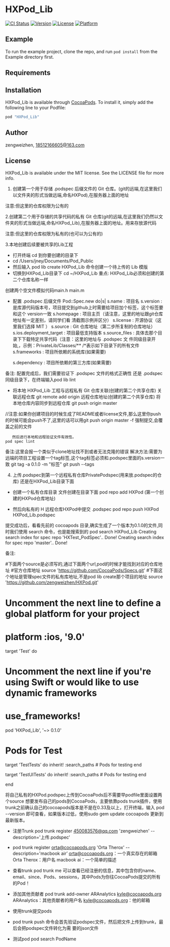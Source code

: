 # HXPod_Lib

[![CI Status](http://img.shields.io/travis/zengweizhen/HXPod_Lib.svg?style=flat)](https://travis-ci.org/zengweizhen/HXPod_Lib)
[![Version](https://img.shields.io/cocoapods/v/HXPod_Lib.svg?style=flat)](http://cocoapods.org/pods/HXPod_Lib)
[![License](https://img.shields.io/cocoapods/l/HXPod_Lib.svg?style=flat)](http://cocoapods.org/pods/HXPod_Lib)
[![Platform](https://img.shields.io/cocoapods/p/HXPod_Lib.svg?style=flat)](http://cocoapods.org/pods/HXPod_Lib)

## Example

To run the example project, clone the repo, and run `pod install` from the Example directory first.

## Requirements

## Installation

HXPod_Lib is available through [CocoaPods](http://cocoapods.org). To install
it, simply add the following line to your Podfile:

```ruby
pod "HXPod_Lib"
```

## Author

zengweizhen, 18512166605@163.com

## License

HXPod_Lib is available under the MIT license. See the LICENSE file for more info.
1. 创建第一个用于存储 .podspec 后缀文件的 Git 仓库。(git的远端,在这里我们以文件夹的形式当做远端,命名HXPod),在服务器上面的地址

注意:但这里的仓库权限为公有的

2.创建第二个用于存储的共享代码的私有 Git 仓库(git的远端,在这里我们仍然以文件夹的形式当做远端,命名HXPod_Lib),在服务器上面的地址。用来存放源代码

注意:但这里的仓库权限为私有的(也可以为公有的)

3.本地创建后续要被共享的Lib工程

* 打开终端 cd 到你要创建的目录下 
* cd  /Users/jney/Documents/Pod_Public
* 然后输入 pod lib create HXPod_Lib 命令创建一个待上传的 Lib 模版
* 切换到HXPod_Lib目录下   cd  ~/HXPod_Lib
 重点:  HXPod_Lib必须和创建的第二个仓库名称一样


创建两个空文件模拟代码main.h   main.m


* 配置 .podspec 后缀文件
    Pod::Spec.new do|s|
    s.name : 项目名
    s.version :  是库源代码版本号，项目提交到github上时需要给项目加个标签，这个标签要和这个 version一致
    s.homepage : 项目主页（请注意，这里的地址跟git仓库地址有一定差别，请同学们看    清截图示例并区分）
    s.license : 开源协议（这里我们选择 MIT ）
    s.source : Git 仓库地址（第二步所复制的仓库地址）
    s.ios.deployment_target : 项目最低支持版本
    s.source_files : 具体去那个目录下下载特定共享代码（注意：这里的地址与 .podspec 文        件同级目录开始,，示例：PrivateLib/Classes/** /*表示如下目录下的所有文件
    s.frameworks : 项目所依赖的系统库(如果需要)

    s.dependency : 项目所依赖的第三方库(如果需要)

备注:
        配置完成后，我们需要验证下 .podspec 文件的格式正确性
        还是 .podspec 同级目录下，在终端输入pod lib lint

* 将本地 HXPod_Lib 工程与远程私有 Git 仓库关联(创建的第二个共享仓库)
       关联远程仓库
    git remote add origin 远程仓库地址(创建的第二个共享仓库)
       将本地仓库内容同步到远程仓库
    git push origin master

 //注意:如果你创建项目的时候生成了README或者license文件,那么这里你push的时候可能会push不了,这里的话可以用git push origin master -f 强制提交,会覆盖之前的文件


       然后进行本地和远程验证文件有效性。
    pod spec lint
备注:这里会报一个类似于clone地址找不到或者无法克隆的错误
解决方法:需要为远端的项目工程设置一个tag标签,这个tag标签必须和.podspec里面的s.version一致
git tag -a 0.1.0 -m "标签"
git push --tags

4. 上传.podspec到第一个远程私有仓库PrivatePodspec(用来放.podspec的仓库)
    还是在HXPod_Lib目录下面
* 创建一个私有仓库目录 文件创建在目录下面
    pod repo add HXPod (第一个创建的HXPod仓库地址)

* 然后向私有的 H 远程仓库HXPod中提交 .podspec
        pod repo push HXPod  HXPod_Lib.podspec







提交成功后，看看先前的 cocoapods 目录,确实生成了一个版本为0.1.0的文件,同时我们使用 search 命令，也是能搜索到的 
pod search HXPod_Lib
Creating search index for spec repo 'HXTest_PodSpec'.. Done!
Creating search index for spec repo 'master'.. Done!  

备注:
 
#下面两个source是必须写的,通过下面两个url,pod的时候才能找到对应的仓库地址
#官方仓库地址 
 source 'https://github.com/CocoaPods/Specs.git' 
#下面这个地址是管理spec文件的私有库地址,不是pod lib create那个项目的地址
 source 'https://github.com/zengweizhen/HXPod.git'


# Uncomment the next line to define a global platform for your project
# platform :ios, '9.0'

target 'Test' do
  # Uncomment the next line if you're using Swift or would like to use dynamic frameworks
  # use_frameworks!
  pod 'HXPod_Lib', '~> 0.1.0'
  # Pods for Test

  target 'TestTests' do
    inherit! :search_paths
    # Pods for testing
  end

  target 'TestUITests' do
    inherit! :search_paths
    # Pods for testing
  end

end



将自己私有的HXPod.podspec上传到CocoaPods后不需要早podfile里面设置两个source
想要发布自己的pods到CocoaPods，主要依靠pods trunk插件，使用trunk之前确认自己的cocoapods版本是不是在0.33及以上，打开终端，输入 pod --version 即可查看，如果版本过低，使用sudo gem update cocoapods 更新到最新版本。
* 注册Trunk
    pod trunk register 450083576@qq.com 'zengweizhen' --description='上传.podspec'
* pod trunk register orta@cocoapods.org 'Orta Therox' --description='macbook air’
          orta@cocoapods.org：一个真实存在的邮箱
          Orta Therox：用户名
          macbook ai：一个简单的描述
* 查看trunk
pod trunk me
可以查看已经注册的信息，其中包含你的name、email、since、Pods、sessions，其中Pods为你往CocoaPods提交的所有的Pod！
* 添加其他贡献者
pod trunk add-owner ARAnalytics kyle@cocoapods.org
ARAnalytics：其他贡献者的用户名
kyle@cocoapods.org：他的邮箱

* 使用trunk提交pods


* pod trunk push
          命令会首先验证podspec文件，然后把文件上传到trunk，最后会把podspec文件转化为需    要的json文件
* 测试pod
pod search PodName


 

